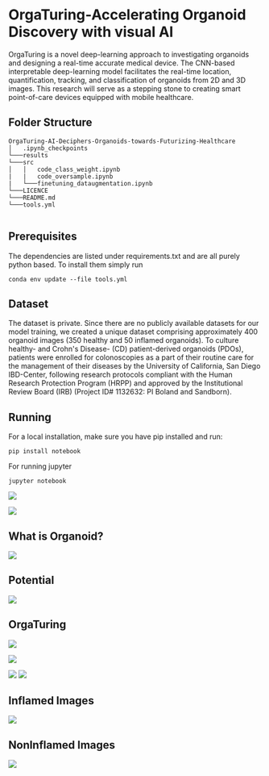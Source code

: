 # OrgaTuring-Accelerating Organoid Discovery with visual AI
OrgaTuring is a novel deep-learning approach to investigating organoids and designing a real-time accurate medical device. The CNN-based interpretable deep-learning model facilitates the real-time location, quantification, tracking, and classification of organoids from 2D and 3D images. This research will serve as a stepping stone to creating smart point-of-care devices equipped with mobile healthcare.


## Folder Structure

```
OrgaTuring-AI-Deciphers-Organoids-towards-Futurizing-Healthcare
│   .ipynb_checkpoints
└───results
└───src
│   │   code_class_weight.ipynb
|   |   code_oversample.ipynb
|   └───finetuning_dataugmentation.ipynb
└───LICENCE     
└───README.md  
└───tools.yml      


```

## Prerequisites
The dependencies are listed under requirements.txt and are all purely python based. To install them simply run
```
conda env update --file tools.yml
```

## Dataset
The dataset is private. Since there are no publicly available datasets for our model training, we created a unique dataset comprising approximately 400 organoid images (350 healthy and 50 inflamed organoids). To culture healthy- and Crohn's Disease- (CD) patient-derived organoids (PDOs), patients were enrolled for colonoscopies as a part of their routine care for the management of their diseases by the University of California, San Diego IBD-Center, following research protocols compliant with the Human Research Protection Program (HRPP) and approved by the Institutional Review Board (IRB) (Project ID# 1132632: PI Boland and Sandborn).

## Running
For a local installation, make sure you have pip installed and run: 
```
pip install notebook
```
For running jupyter
```
jupyter notebook
```

  
![](/results/1.png)

![](/results/2.png)

## What is Organoid?
![](/results/3.png)

## Potential
![](/results/4.png)

## OrgaTuring
![](/results/5.png)

![](/results/6.png)

![](/results/7.png)
![](/API/static/images/bg/Presentation1.gif)

## Inflamed Images
![](/results/Inflamed.png)
## NonInflamed Images
![](/results/NonInflamed.png)

